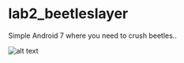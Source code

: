 # lab2_beetleslayer
Simple Android 7 where you need to crush beetles..

![alt text](https://github.com/takarashun/lab2_beetlegame/blob/master/main1.png)
